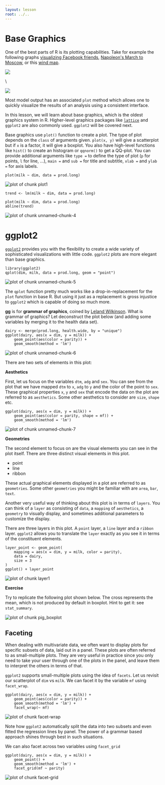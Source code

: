 ```yaml
---
layout: lesson
root: ../..
---
```







# Base Graphics

One of the best parts of R is its plotting capabilities. Take for example the
following graphs
[visualizing Facebook friends](http://paulbutler.org/archives/visualizing-facebook-friends/),
[Napoleon's March to Moscow](http://www.datavis.ca/gallery/re-minard.php), or
this [wind map](http://hint.fm/wind/index.html).

![](figure/facebook_map.png)

\

![](figure/march.jpg)

Most model output has an associated `plot` method which allows one to quickly
visualize the results of an analysis using a consistent interface.

In this lesson, we will learn about base graphics, which is the oldest graphics
system in R. Higher-level graphics packages like
[`lattice`](https://www.springer.com/new+%26+forthcoming+titles+%28default%29/book/978-0-387-75968-5)
and `ggplot2` are also commonly used. `ggplot2` will be covered next.

Base graphics use `plot()` function to create a plot. The type of plot depends on
the `class` of arguments given. `plot(x, y)` will give a scatterplot but if `x` is
a factor, it will give a boxplot. You also have high-level functions like
`hist()` to create an histogram or `qqnorm()` to get a QQ-plot. You can provide
additional arguments like `type =` to define the type of plot (`p` for
points, `l` for line, ...), `main =` and `sub =` for title and subtitle, `xlab
=` and `ylab =` for axis labels.


<pre class='in'><code>plot(milk ~ dim, data = prod.long)</code></pre>

<img src="figure/04-viz-R-plot1.png" title="plot of chunk plot1" alt="plot of chunk plot1" style="display: block; margin: auto;" />


<pre class='in'><code>trend <- lm(milk ~ dim, data = prod.long)</code></pre>


<pre class='in'><code>plot(milk ~ dim, data = prod.long)
abline(trend)</code></pre>

<img src="figure/04-viz-R-unnamed-chunk-4.png" title="plot of chunk unnamed-chunk-4" alt="plot of chunk unnamed-chunk-4" style="display: block; margin: auto;" />

# ggplot2

[`ggplot2`](http://docs.ggplot2.org/current/index.html) provides you with the
flexibility to create a wide variety of sophisticated visualizations with little
code. `ggplot2` plots are more elegant than base graphics.


<pre class='in'><code>library(ggplot2)
qplot(dim, milk, data = prod.long, geom = "point")</code></pre>

<img src="figure/04-viz-R-unnamed-chunk-5.png" title="plot of chunk unnamed-chunk-5" alt="plot of chunk unnamed-chunk-5" style="display: block; margin: auto;" />

The `qplot` function pretty much works like a drop-in-replacement for the `plot`
function in base R. But using it just as a replacement is gross injustice to
`ggplot2` which is capable of doing so much more. 

__gg__ is for __grammar of graphics__, coined by
[Leland Wilkinson](https://www.springer.com/statistics/computational+statistics/book/978-0-387-24544-7). What
is grammar of graphics? Let deconstruct the plot below (and adding some
variables by merging it to the health data set).


<pre class='in'><code>dairy <- merge(prod.long, health.wide, by = "unique")
ggplot(dairy, aes(x = dim, y = milk)) +
    geom_point(aes(color = parity)) +
    geom_smooth(method = 'lm')</code></pre>

<img src="figure/04-viz-R-unnamed-chunk-6.png" title="plot of chunk unnamed-chunk-6" alt="plot of chunk unnamed-chunk-6" style="display: block; margin: auto;" />

 There are two sets of elements in this plot:

__Aesthetics__

First, let us focus on the variables `dtm`, `adg` and `sex`. You can see from
the plot that we have mapped `dtm` to `x`, `adg` to `y` and the color of the
point to `sex`. These graphical properties `x`, `y` and `sex` that encode the
data on the plot are referred to as `aesthetics`. Some other aesthetics to
consider are `size`, `shape` etc.


<pre class='in'><code>ggplot(dairy, aes(x = dim, y = milk)) +
    geom_point(aes(color = parity, shape = mf)) +
    geom_smooth(method = 'lm')</code></pre>

<img src="figure/04-viz-R-unnamed-chunk-7.png" title="plot of chunk unnamed-chunk-7" alt="plot of chunk unnamed-chunk-7" style="display: block; margin: auto;" />


__Geometries__

The second element to focus on are the visual elements you can see in the plot
itself. There are three distinct visual elements in this plot.

- point
- line
- ribbon

These actual graphical elements displayed in a plot are referred to as
`geometries`. Some other `geometries` you might be familiar with are `area`,
`bar`, `text`.

Another very useful way of thinking about this plot is in terms of `layers`. You
can think of a `layer` as consisting of `data`, a `mapping` of `aesthetics`, a
`geometry` to visually display, and sometimes additional parameters to customize
the display.

There are three layers in this plot. A `point` layer, a `line` layer and a
`ribbon` layer. `ggplot2` allows you to translate the `layer` exactly as you see
it in terms of the constituent elements.


<pre class='in'><code>layer_point <- geom_point(
    mapping = aes(x = dim, y = milk, color = parity),
    data = dairy,
    size = 3
)
ggplot() + layer_point</code></pre>

<img src="figure/04-viz-R-layer1.png" title="plot of chunk layer1" alt="plot of chunk layer1" style="display: block; margin: auto;" />

__Exercise__

Try to replicate the following plot shown below. The cross represents the mean,
which is not produced by default in boxplot. Hint to get it: see `stat_summary`.

<img src="figure/04-viz-R-pig_boxplot.png" title="plot of chunk pig_boxplot" alt="plot of chunk pig_boxplot" style="display: block; margin: auto;" />

## Faceting

When dealing with multivariate data, we often want to display plots for specific
subsets of data, laid out in a panel. These plots are often referred to as
small-multiple plots. They are very useful in practice since you only need to
take your user through one of the plots in the panel, and leave them to
interpret the others in terms of that.

`ggplot2` supports small-multiple plots using the idea of `facets`. Let us
revisit our scatterplot of `dim` vs `milk`. We can facet it by the variable `mf`
using `facet_wrap`.


<pre class='in'><code>ggplot(dairy, aes(x = dim, y = milk)) +
    geom_point(aes(color = parity)) +
    geom_smooth(method = 'lm') +
    facet_wrap(~ mf)</code></pre>

<img src="figure/04-viz-R-facet-wrap.png" title="plot of chunk facet-wrap" alt="plot of chunk facet-wrap" style="display: block; margin: auto;" />

Note how `ggplot2` automatically split the data into two subsets and even fitted
the regression lines by panel. The power of a grammar based approach shines
through best in such situations.

We can also facet across two variables using `facet_grid`


<pre class='in'><code>ggplot(dairy, aes(x = dim, y = milk)) +
    geom_point() +
    geom_smooth(method = 'lm') +
    facet_grid(mf ~ parity)</code></pre>

<img src="figure/04-viz-R-facet-grid.png" title="plot of chunk facet-grid" alt="plot of chunk facet-grid" style="display: block; margin: auto;" />
